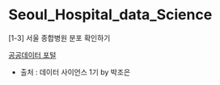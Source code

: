 # Seoul_Hospital_data_Science
[1-3] 서울 종합병원 분포 확인하기


[공공데이터 포털](https://www.data.go.kr/data/15083033/fileData.do)
- 출처 : 데이터 사이언스 1기 by 박조은
